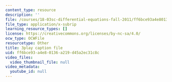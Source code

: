 ```yaml
---
content_type: resource
description: ''
file: /courses/18-03sc-differential-equations-fall-2011/ff6bce93a4e80136a219d45a2ec31c8c_2SuTN8rpe4I.srt
file_type: application/x-subrip
learning_resource_types: []
license: https://creativecommons.org/licenses/by-nc-sa/4.0/
ocw_type: OCWFile
resourcetype: Other
title: 3play caption file
uid: ff6bce93-a4e8-0136-a219-d45a2ec31c8c
video_files:
  video_thumbnail_file: null
video_metadata:
  youtube_id: null
---
```

